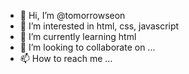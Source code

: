 - 👋 Hi, I’m @tomorrowseon
- 👀 I’m interested in html, css, javascript
- 🌱 I’m currently learning html
- 💞️ I’m looking to collaborate on ...
- 📫 How to reach me ...

<!---
tomorrowseon/tomorrowseon is a ✨ special ✨ repository because its `README.md` (this file) appears on your GitHub profile.
You can click the Preview link to take a look at your changes.
--->

